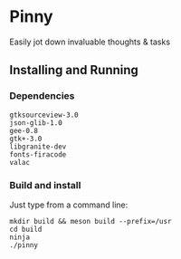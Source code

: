 # Pinny

Easily jot down invaluable thoughts & tasks

## Installing and Running 

### Dependencies 

	gtksourceview-3.0
	json-glib-1.0
	gee-0.8
	gtk+-3.0
	libgranite-dev
	fonts-firacode
	valac

### Build and install 

Just type from a command line:

	mkdir build && meson build --prefix=/usr
    cd build
    ninja
	./pinny
